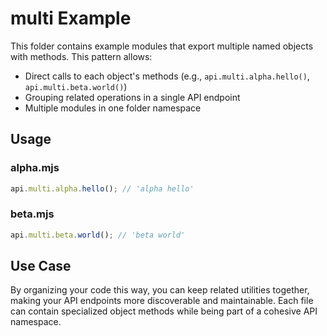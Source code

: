 # multi Example

This folder contains example modules that export multiple named objects with methods. This pattern allows:

- Direct calls to each object's methods (e.g., `api.multi.alpha.hello()`, `api.multi.beta.world()`)
- Grouping related operations in a single API endpoint
- Multiple modules in one folder namespace

## Usage

### alpha.mjs

```js
api.multi.alpha.hello(); // 'alpha hello'
```

### beta.mjs

```js
api.multi.beta.world(); // 'beta world'
```

## Use Case

By organizing your code this way, you can keep related utilities together, making your API endpoints more discoverable and maintainable. Each file can contain specialized object methods while being part of a cohesive API namespace.
